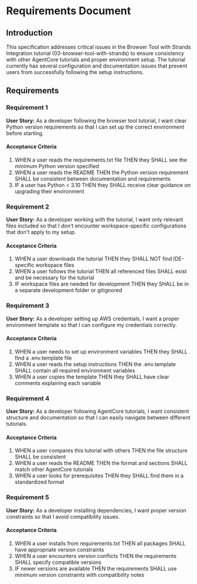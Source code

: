 # Requirements Document

## Introduction

This specification addresses critical issues in the Browser Tool with Strands Integration tutorial (03-browser-tool-with-strands) to ensure consistency with other AgentCore tutorials and proper environment setup. The tutorial currently has several configuration and documentation issues that prevent users from successfully following the setup instructions.

## Requirements

### Requirement 1

**User Story:** As a developer following the browser tool tutorial, I want clear Python version requirements so that I can set up the correct environment before starting.

#### Acceptance Criteria

1. WHEN a user reads the requirements.txt file THEN they SHALL see the minimum Python version specified
2. WHEN a user reads the README THEN the Python version requirement SHALL be consistent between documentation and requirements
3. IF a user has Python < 3.10 THEN they SHALL receive clear guidance on upgrading their environment

### Requirement 2

**User Story:** As a developer working with the tutorial, I want only relevant files included so that I don't encounter workspace-specific configurations that don't apply to my setup.

#### Acceptance Criteria

1. WHEN a user downloads the tutorial THEN they SHALL NOT find IDE-specific workspace files
2. WHEN a user follows the tutorial THEN all referenced files SHALL exist and be necessary for the tutorial
3. IF workspace files are needed for development THEN they SHALL be in a separate development folder or gitignored

### Requirement 3

**User Story:** As a developer setting up AWS credentials, I want a proper environment template so that I can configure my credentials correctly.

#### Acceptance Criteria

1. WHEN a user needs to set up environment variables THEN they SHALL find a .env.template file
2. WHEN a user reads the setup instructions THEN the .env.template SHALL contain all required environment variables
3. WHEN a user copies the template THEN they SHALL have clear comments explaining each variable

### Requirement 4

**User Story:** As a developer following AgentCore tutorials, I want consistent structure and documentation so that I can easily navigate between different tutorials.

#### Acceptance Criteria

1. WHEN a user compares this tutorial with others THEN the file structure SHALL be consistent
2. WHEN a user reads the README THEN the format and sections SHALL match other AgentCore tutorials
3. WHEN a user looks for prerequisites THEN they SHALL find them in a standardized format

### Requirement 5

**User Story:** As a developer installing dependencies, I want proper version constraints so that I avoid compatibility issues.

#### Acceptance Criteria

1. WHEN a user installs from requirements.txt THEN all packages SHALL have appropriate version constraints
2. WHEN a user encounters version conflicts THEN the requirements SHALL specify compatible versions
3. IF newer versions are available THEN the requirements SHALL use minimum version constraints with compatibility notes